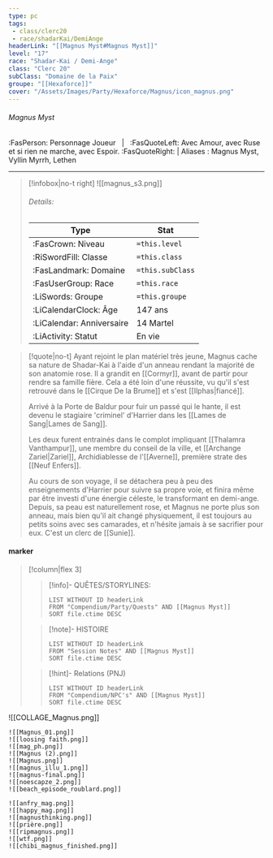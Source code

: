 ```yaml
---
type: pc
tags:
 - class/clerc20
 - race/shadarKai/DemiAnge
headerLink: "[[Magnus Myst#Magnus Myst]]"
level: "17"
race: "Shadar-Kai / Demi-Ange"
class: "Clerc 20"
subClass: "Domaine de la Paix"
groupe: "[[Hexaforce]]"
cover: "/Assets/Images/Party/Hexaforce/Magnus/icon_magnus.png"
---
```


###### Magnus Myst
:FasPerson: Personnage Joueur &nbsp; | &nbsp; :FasQuoteLeft: Avec Amour, avec Ruse et si rien ne marche, avec Espoir.  :FasQuoteRight: | Aliases : Magnus Myst, Vyllin Myrrh, Lethen
___
> [!infobox|no-t right]
> ![[magnus_s3.png]]
> ###### Details:
> | Type | Stat |
> | ---- | ---- |
> | :FasCrown: Niveau   | `=this.level` |
> | :RiSwordFill: Classe |  `=this.class`|
> | :FasLandmark: Domaine |  `=this.subClass`|
> |  :FasUserGroup: Race |  `=this.race`|
> |  :LiSwords: Groupe |  `=this.groupe`|
> |  :LiCalendarClock: Âge | 147 ans |
> |  :LiCalendar: Anniversaire | 14 Martel |
> | :LiActivity: Statut | En vie |

> [!quote|no-t]
> Ayant rejoint le plan matériel très jeune, Magnus cache sa nature de Shadar-Kai à l'aide d'un anneau rendant la majorité de son anatomie rose. Il a grandit en [[Cormyr]], avant de partir pour rendre sa famille fière. Cela a été loin d'une réussite, vu qu'il s'est retrouvé dans le [[Cirque De la Brume]] et s'est [[Ilphas|fiancé]].
> 
> Arrivé à la Porte de Baldur pour fuir un passé qui le hante, il est devenu le stagiaire 'criminel' d'Harrier dans les [[Lames de Sang|Lames de Sang]]. 
> 
> Les deux furent entrainés dans le complot impliquant [[Thalamra Vanthampur]], une membre du conseil de la ville, et [[Archange Zariel|Zariel]], Archidiablesse de l'[[Averne]], première strate des [[Neuf Enfers]]. 
> 
> Au cours de son voyage, il se détachera peu à peu des enseignements d'Harrier pour suivre sa propre voie, et finira même par être investi d'une énergie céleste, le transformant en demi-ange. Depuis, sa peau est naturellement rose, et Magnus ne porte plus son anneau, mais bien qu'il ait changé physiquement, il est toujours au petits soins avec ses camarades, et n'hésite jamais à se sacrifier pour eux.
> C'est un clerc de [[Sunie]].
 
#### marker
> [!column|flex 3]
>> [!info]- QUÊTES/STORYLINES:
>>```dataview
>>LIST WITHOUT ID headerLink
>>FROM "Compendium/Party/Quests" AND [[Magnus Myst]]
>>SORT file.ctime DESC
>
>>[!note]- HISTOIRE
>>```dataview
>>LIST WITHOUT ID headerLink
>>FROM "Session Notes" AND [[Magnus Myst]]
>>SORT file.ctime DESC
>
>>[!hint]- Relations (PNJ)
>>```dataview
>>LIST WITHOUT ID headerLink
>>FROM "Compendium/NPC's" AND [[Magnus Myst]]
>>SORT file.ctime DESC

![[COLLAGE_Magnus.png]]
```image-layout-masonry-3
![[Magnus_01.png]]
![[loosing faith.png]]
![[mag_ph.png]]
![[Magnus (2).png]]
![[Magnus.png]]
![[magnus_illu_1.png]]
![[magnus-final.png]]
![[noescapze_2.png]]
![[beach_episode_roublard.png]]
```
```image-layout-masonry-6
![[anfry_mag.png]]
![[happy_mag.png]]
![[magnusthinking.png]]
![[prière.png]]
![[ripmagnus.png]]
![[wtf.png]]
![[chibi_magnus_finished.png]]
```